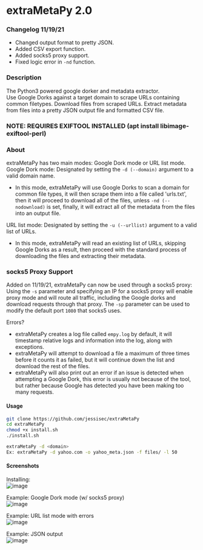 # extraMetaPy 2.0
### Changelog 11/19/21
- Changed output format to pretty JSON.
- Added CSV export function.
- Added socks5 proxy support.
- Fixed logic error in `-nd` function.  

### Description
The Python3 powered google dorker and metadata extractor.  
Use Google Dorks against a target domain to scrape URLs containing common filetypes. Download files from scraped URLs. Extract metadata from files into a pretty JSON output file and formatted CSV file.  

### NOTE: REQUIRES EXIFTOOL INSTALLED (apt install libimage-exiftool-perl)  

### About
extraMetaPy has two main modes: Google Dork mode or URL list mode.  
Google Dork mode: Designated by setting the `-d (--domain)` argument to a valid domain name.
- In this mode, extraMetaPy will use Google Dorks to scan a domain for common file types, it will then scrape them into a file called 'urls.txt', then it will proceed to download all of the files, unless `-nd (--nodownload)` is set, finally, it will extract all of the metadata from the files into an output file.  

URL list mode: Designated by setting the `-u (--urllist)` argument to a valid list of URLs.  
- In this mode, extraMetaPy will read an existing list of URLs, skipping Google Dorks as a result, then proceed with the standard process of downloading the files and extracting their metadata. 

### socks5 Proxy Support
Added on 11/19/21, extraMetaPy can now be used through a socks5 proxy:  
Using the `-s` parameter and specifying an IP for a socks5 proxy will enable proxy mode and will route all traffic, including the Google dorks and download requests through that proxy. The `-sp` parameter can be used to modify the default port `1080` that socks5 uses.  

Errors?  
- extraMetaPy creates a log file called `empy.log` by default, it will timestamp relative logs and information into the log, along with exceptions.  
- extraMetaPy will attempt to download a file a maximum of three times before it counts it as failed, but it will continue down the list and download the rest of the files.  
- extraMetaPy will also print out an error if an issue is detected when attempting a Google Dork, this error is usually not because of the tool, but rather because Google has detected you have been making too many requests.  

#### Usage
```bash
git clone https://github.com/jessisec/extraMetaPy
cd extraMetaPy
chmod +x install.sh
./install.sh

extraMetaPy -d <domain>
Ex: extraMetaPy -d yahoo.com -o yahoo_meta.json -f files/ -l 50
```


#### Screenshots  
Installing:  
![image](https://user-images.githubusercontent.com/28818635/142633168-c816f209-3bad-4402-bf3b-fff55b08cd11.png)  
 
 Example: Google Dork mode (w/ socks5 proxy)  
![image](https://user-images.githubusercontent.com/28818635/142634893-449bea4a-e61b-49cc-8fad-a15928104f29.png)  

Example: URL list mode with errors  
![image](https://user-images.githubusercontent.com/28818635/142635072-3688762d-1bc3-4e0b-a0b8-21abb8e1aaf1.png)  

Example: JSON output  
![image](https://user-images.githubusercontent.com/28818635/142635257-be2cb2a0-d98b-4fbf-9a35-ecd55b4da46d.png)  

